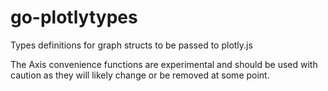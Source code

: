 # go-plotlytypes
Types definitions for graph structs to be passed to plotly.js

The Axis convenience functions are experimental and should be used with caution as they
will likely change or be removed at some point.